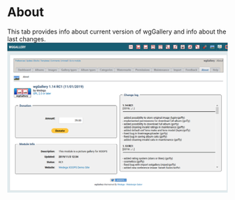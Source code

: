# About

This tab provides info about current version of wgGallery and info about the last changes.
![](../../.gitbook/assets/about.png)

